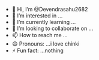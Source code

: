 - 👋 Hi, I’m @Devendrasahu2682
- 👀 I’m interested in ...
- 🌱 I’m currently learning ...
- 💞️ I’m looking to collaborate on ...
- 📫 How to reach me ...
- 😄 Pronouns: ...i love chinki
- ⚡ Fun fact: ...nothing

<!---
Devendrasahu2682/Devendrasahu2682 is a ✨ special ✨ repository because its `README.md` (this file) appears on your GitHub profile.
You can click the Preview link to take a look at your changes.
--->
